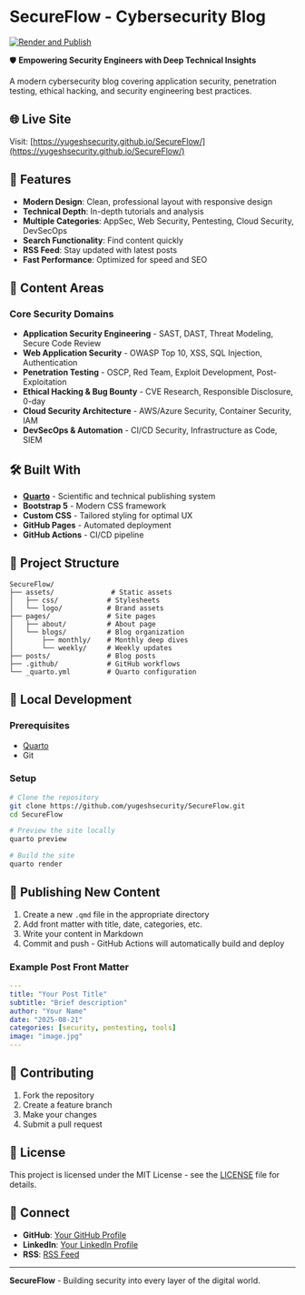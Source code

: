 # SecureFlow - Cybersecurity Blog

[![Render and Publish](https://github.com/yugeshsecurity/SecureFlow/actions/workflows/quarto-publish.yml/badge.svg)](https://github.com/yugeshsecurity/SecureFlow/actions/workflows/quarto-publish.yml)

🛡️ **Empowering Security Engineers with Deep Technical Insights**

A modern cybersecurity blog covering application security, penetration testing, ethical hacking, and security engineering best practices.

## 🌐 Live Site

Visit: [https://yugeshsecurity.github.io/SecureFlow/](https://yugeshsecurity.github.io/SecureFlow/)

## 🚀 Features

- **Modern Design**: Clean, professional layout with responsive design
- **Technical Depth**: In-depth tutorials and analysis
- **Multiple Categories**: AppSec, Web Security, Pentesting, Cloud Security, DevSecOps
- **Search Functionality**: Find content quickly
- **RSS Feed**: Stay updated with latest posts
- **Fast Performance**: Optimized for speed and SEO

## 📝 Content Areas

### Core Security Domains
- **Application Security Engineering** - SAST, DAST, Threat Modeling, Secure Code Review
- **Web Application Security** - OWASP Top 10, XSS, SQL Injection, Authentication
- **Penetration Testing** - OSCP, Red Team, Exploit Development, Post-Exploitation
- **Ethical Hacking & Bug Bounty** - CVE Research, Responsible Disclosure, 0-day
- **Cloud Security Architecture** - AWS/Azure Security, Container Security, IAM
- **DevSecOps & Automation** - CI/CD Security, Infrastructure as Code, SIEM

## 🛠️ Built With

- **[Quarto](https://quarto.org/)** - Scientific and technical publishing system
- **Bootstrap 5** - Modern CSS framework
- **Custom CSS** - Tailored styling for optimal UX
- **GitHub Pages** - Automated deployment
- **GitHub Actions** - CI/CD pipeline

## 📁 Project Structure

```
SecureFlow/
├── assets/              # Static assets
│   ├── css/            # Stylesheets
│   └── logo/           # Brand assets
├── pages/              # Site pages
│   ├── about/          # About page
│   └── blogs/          # Blog organization
│       ├── monthly/    # Monthly deep dives
│       └── weekly/     # Weekly updates
├── posts/              # Blog posts
├── .github/            # GitHub workflows
└── _quarto.yml         # Quarto configuration
```

## 🚀 Local Development

### Prerequisites
- [Quarto](https://quarto.org/docs/get-started/)
- Git

### Setup
```bash
# Clone the repository
git clone https://github.com/yugeshsecurity/SecureFlow.git
cd SecureFlow

# Preview the site locally
quarto preview

# Build the site
quarto render
```

## 📄 Publishing New Content

1. Create a new `.qmd` file in the appropriate directory
2. Add front matter with title, date, categories, etc.
3. Write your content in Markdown
4. Commit and push - GitHub Actions will automatically build and deploy

### Example Post Front Matter
```yaml
---
title: "Your Post Title"
subtitle: "Brief description"
author: "Your Name"
date: "2025-08-21"
categories: [security, pentesting, tools]
image: "image.jpg"
---
```

## 🤝 Contributing

1. Fork the repository
2. Create a feature branch
3. Make your changes
4. Submit a pull request

## 📄 License

This project is licensed under the MIT License - see the [LICENSE](LICENSE) file for details.

## 🔗 Connect

- **GitHub**: [Your GitHub Profile](https://github.com/yugeshsecurity)
- **LinkedIn**: [Your LinkedIn Profile](https://linkedin.com/in/your-profile)
- **RSS**: [RSS Feed](https://yugeshsecurity.github.io/SecureFlow/index.xml)

---

**SecureFlow** - Building security into every layer of the digital world.

